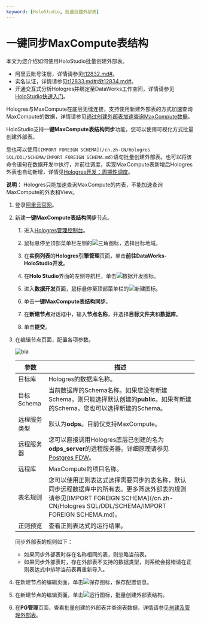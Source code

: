 ```yaml
---
keyword: [HoloStudio, 批量创建外部表]
---
```


# 一键同步MaxCompute表结构

本文为您介绍如何使用HoloStudio批量创建外部表。

-   阿里云账号注册，详情请参见[t12832.md\#]()。
-   实名认证，详情请参见[t12833.md\#]()或[t12834.md\#]()。
-   开通交互式分析Hologres并绑定至DataWorks工作空间，详情请参见[HoloStudio快速入门](/cn.zh-CN/连接开发工具/DataWorks数仓开发/HoloStudio快速入门.md)。

Hologres与MaxCompute在底层无缝连接，支持使用新建外部表的方式加速查询MaxCompute的数据，详情请参见[通过创建外部表加速查询MaxCompute数据](/cn.zh-CN/数据接入/大数据/MaxCompute/通过创建外部表加速查询MaxCompute数据.md)。

HoloStudio支持**一键MaxCompute表结构同步**功能，您可以使用可视化方式批量创建外部表。

您也可以使用`[IMPORT FOREIGN SCHEMA](/cn.zh-CN/Hologres SQL/DDL/SCHEMA/IMPORT FOREIGN SCHEMA.md)`语句批量创建外部表。也可以将该命令语句在数据开发中执行，并前往调度，实现MaxCompute表新增后Hologres外表也自动新增，详情见[Hologres开发：周期性调度](/cn.zh-CN/连接开发工具/DataWorks数仓开发/数据开发/Hologres开发：周期性调度.md)。

**说明：** Hologres只能加速查询MaxCompute的内表，不能加速查询MaxCompute的外表和View。

1.  登录[阿里云官网](https://www.aliyun.com/)。

2.  新建**一键MaxCompute表结构同步**节点。

    1.  进入[Hologres管理控制台](https://hologram.console.aliyun.com/#/instance)。

    2.  鼠标悬停至顶部菜单栏左侧的![三角](https://static-aliyun-doc.oss-accelerate.aliyuncs.com/assets/img/zh-CN/6312129951/p134229.png)图标，选择目标地域。

    3.  在**实例列表**的**Hologres引擎管理**页面，单击**前往DataWorks-HoloStudio开发**。

    4.  在**Holo Studio**界面的左侧导航栏，单击![数据开发](https://static-aliyun-doc.oss-accelerate.aliyuncs.com/assets/img/zh-CN/6312129951/p134237.png)图标。

    5.  进入**数据开发**页面，鼠标悬停至顶部菜单栏的![新建](https://static-aliyun-doc.oss-accelerate.aliyuncs.com/assets/img/zh-CN/6312129951/p134243.png)图标。

    6.  单击**一键MaxCompute表结构同步**。

    7.  在**新建节点**对话框中，输入**节点名称**，并选择**目标文件夹**和**数据库**。

    8.  单击**提交**。

3.  在编辑节点页面，配置各项参数。

    ![bia](https://static-aliyun-doc.oss-accelerate.aliyuncs.com/assets/img/zh-CN/2212129951/p134363.png)

    |参数|描述|
    |--|--|
    |目标库|Hologres的数据库名称。|
    |目标Schema|当前数据库的Schema名称。如果您没有新建Schema，则只能选择默认创建的**public**。如果有新建的Schema，您也可以选择新建的Schema。 |
    |远程服务类型|默认为**odps**。目前仅支持MaxCompute。 |
    |远程服务器|您可以直接调用Hologres底层已创建的名为**odps\_server**的远程服务器。详细原理请参见[Postgres FDW](https://www.postgresql.org/docs/11/postgres-fdw.html?spm=a2c4g.11186623.2.11.7e476020Gyif3k)。|
    |远程库|MaxCompute的项目名称。|
    |表名规则|您可以使用正则表达式选择需要同步的表名称，默认同步远程数据库中的所有表。更多筛选外部表的规则请参见[IMPORT FOREIGN SCHEMA](/cn.zh-CN/Hologres SQL/DDL/SCHEMA/IMPORT FOREIGN SCHEMA.md)。|
    |正则预览|查看正则表达式的运行结果。|

    同步外部表的规则如下：

    -   如果同步外部表时存在名称相同的表，则忽略当前表。
    -   如果同步外部表时，存在外部表不支持的数据类型，则系统会报错请在正则表达式中排除当前表再重新导入。
4.  在新建节点的编辑页面，单击![保存](https://static-aliyun-doc.oss-accelerate.aliyuncs.com/assets/img/zh-CN/2212129951/p134275.png)图标，保存配置信息。

5.  在新建节点的编辑页面，单击![运行](https://static-aliyun-doc.oss-accelerate.aliyuncs.com/assets/img/zh-CN/2212129951/p134276.png)图标，批量创建外部表结构。

6.  在**PG管理**页面，查看批量创建的外部表并查询表数据，详情请参见[创建及管理外部表](/cn.zh-CN/连接开发工具/DataWorks数仓开发/PG管理/创建及管理外部表.md)。


